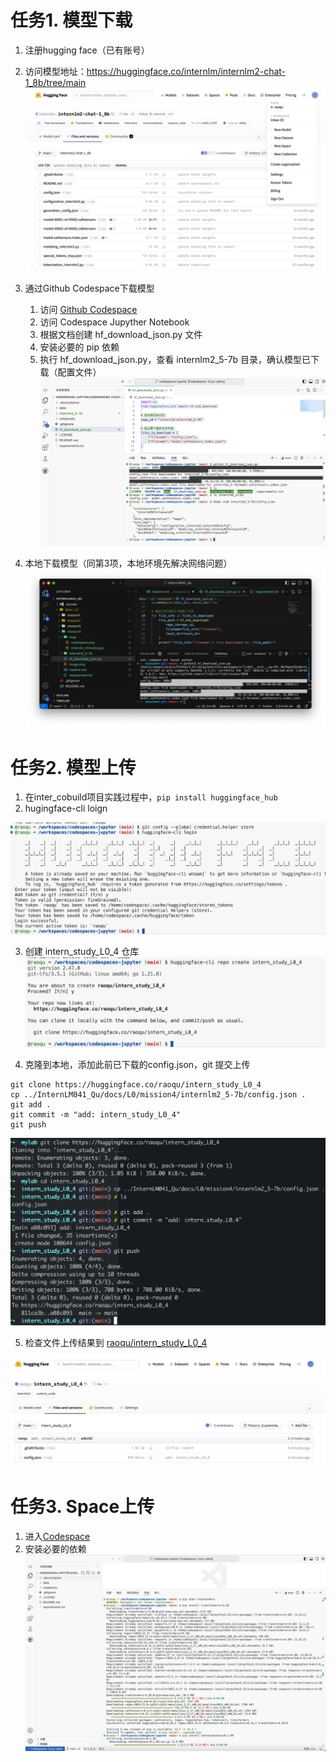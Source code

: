 # 任务1. 模型下载

1. 注册hugging face（已有账号）
2. 访问模型地址：https://huggingface.co/internlm/internlm2-chat-1_8b/tree/main
![](imgs/internlm_hfmodel.jpg)

3. 通过Github Codespace下载模型

    1. 访问 [Github Codespace](https://github.com/codespaces)
    2. 访问 Codespace Jupyther Notebook
    3. 根据文档创建 hf_download_json.py 文件
    4. 安装必要的 pip 依赖
    5. 执行 hf_download_json.py，查看 internlm2_5-7b 目录，确认模型已下载（配置文件）
![alt text](imgs/image.png)

4. 本地下载模型（同第3项，本地环境先解决网络问题）
![alt text](imgs/image-1.png)

# 任务2. 模型上传

1. 在inter_cobuild项目实践过程中，`pip install huggingface_hub`
2. hugingface-cli loign

![](imgs/image-5.png)

3. 创建 intern_study_L0_4 仓库
![](imgs/image-6.png)

4. 克隆到本地，添加此前已下载的config.json，git 提交上传
```
git clone https://huggingface.co/raoqu/intern_study_L0_4
cp ../InternLM041_Qu/docs/L0/mission4/internlm2_5-7b/config.json .
git add .
git commit -m "add: intern_study_L0_4"
git push
```

![](imgs/image-7.png)

5. 检查文件上传结果到 [raoqu/intern_study_L0_4](https://huggingface.co/raoqu/intern_study_L0_4/tree/main)

![](imgs/image-8.png)

# 任务3. Space上传

1. 进入[Codespace](https://github.com/codespaces)
2. 安装必要的依赖
![alt text](imgs/codespace.png)